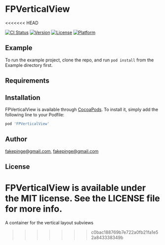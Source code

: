 # FPVerticalView
<<<<<<< HEAD

[![CI Status](http://img.shields.io/travis/fakepinge@gmail.com/FPVerticalView.svg?style=flat)](https://travis-ci.org/fakepinge@gmail.com/FPVerticalView)
[![Version](https://img.shields.io/cocoapods/v/FPVerticalView.svg?style=flat)](http://cocoapods.org/pods/FPVerticalView)
[![License](https://img.shields.io/cocoapods/l/FPVerticalView.svg?style=flat)](http://cocoapods.org/pods/FPVerticalView)
[![Platform](https://img.shields.io/cocoapods/p/FPVerticalView.svg?style=flat)](http://cocoapods.org/pods/FPVerticalView)

## Example

To run the example project, clone the repo, and run `pod install` from the Example directory first.

## Requirements

## Installation

FPVerticalView is available through [CocoaPods](http://cocoapods.org). To install
it, simply add the following line to your Podfile:

```ruby
pod 'FPVerticalView'
```

## Author

fakepinge@gmail.com, fakepinge@gmail.com

## License

FPVerticalView is available under the MIT license. See the LICENSE file for more info.
=======
A container for the vertical layout subviews
>>>>>>> c0bac188769b7e722a0fb21fa1e52a843338349b
